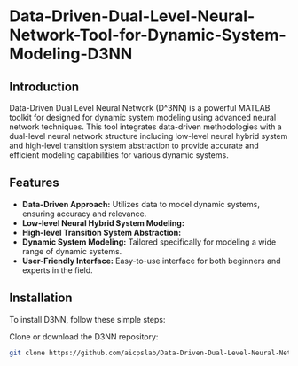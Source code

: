 # Data-Driven-Dual-Level-Neural-Network-Tool-for-Dynamic-System-Modeling-D3NN

## Introduction

Data-Driven Dual Level Neural Network (D^3NN) is a powerful MATLAB toolkit for designed for dynamic system modeling using advanced neural network techniques. This tool integrates data-driven methodologies with a dual-level neural network structure including low-level neural hybrid system and high-level transition system abstraction to provide accurate and efficient modeling capabilities for various dynamic systems. 

## Features

- **Data-Driven Approach:** Utilizes data to model dynamic systems, ensuring accuracy and relevance.
- **Low-level Neural Hybrid System Modeling:**
- **High-level Transition System Abstraction:**
- **Dynamic System Modeling:** Tailored specifically for modeling a wide range of dynamic systems.
- **User-Friendly Interface:** Easy-to-use interface for both beginners and experts in the field.

## Installation

To install D3NN, follow these simple steps:

Clone or download the D3NN repository:
   ```bash
   git clone https://github.com/aicpslab/Data-Driven-Dual-Level-Neural-Network-Tool-for-Dynamic-System-Modeling-D3NN.git
